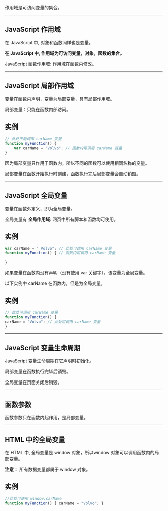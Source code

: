 作用域是可访问变量的集合。

---

## JavaScript 作用域

在 JavaScript 中, 对象和函数同样也是变量。

**在 JavaScript 中, 作用域为可访问变量，对象，函数的集合。**

JavaScript 函数作用域: 作用域在函数内修改。

---

## JavaScript 局部作用域

变量在函数内声明，变量为局部变量，具有局部作用域。

局部变量：只能在函数内部访问。

## 实例

``` js
// 此处不能调用 carName 变量 
function myFunction() { 
	var carName = "Volvo"; // 函数内可调用 carName 变量 
}
```


因为局部变量只作用于函数内，所以不同的函数可以使用相同名称的变量。

局部变量在函数开始执行时创建，函数执行完后局部变量会自动销毁。

---

## JavaScript 全局变量

变量在函数外定义，即为全局变量。

全局变量有 **全局作用域**: 网页中所有脚本和函数均可使用。 

## 实例

``` js
var carName = " Volvo"; // 此处可调用 carName 变量
function myFunction() { // 函数内可调用 carName 变量 

}
```
  

如果变量在函数内没有声明（没有使用 var 关键字），该变量为全局变量。

以下实例中 carName 在函数内，但是为全局变量。

## 实例

``` js
// 此处可调用 carName 变量
function myFunction() { 
carName = "Volvo"; // 此处可调用 carName 变量 
}
```



---

## JavaScript 变量生命周期

JavaScript 变量生命周期在它声明时初始化。

局部变量在函数执行完毕后销毁。

全局变量在页面关闭后销毁。

---

## 函数参数

函数参数只在函数内起作用，是局部变量。

---

## HTML 中的全局变量

在 HTML 中, 全局变量是 window 对象，所以window 对象可以调用函数内的局部变量。

**注意：** 所有数据变量都属于 window 对象。

## 实例

``` js
//此处可使用 window.carName 
function myFunction() { carName = "Volvo"; }
```